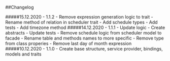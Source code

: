 ##Changelog

#####15.12.2020 - 1.1.2
    - Remove expression generation logic to trait
    - Rename method of relation in scheduler trait
    - Add schedule types
    - Add tests
    - Add timezone method
#####14.12.2020 - 1.1.1
    - Update logic
    - Create abstracts
    - Update tests
    - Remove schedule logic from scheduler model to facade
    - Rename table and methods names to more specific
    - Remove type from class properies
    - Remove last day of month expression
#####10.12.2020 - 1.1.0
    - Create base structure, service provider, bindings, models and traits
